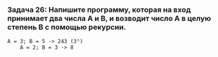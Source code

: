 ### **Задача 26:  Напишите программу, которая на вход принимает два числа A и B, и возводит число А в целую степень B с помощью рекурсии.**
```
A = 3; B = 5 -> 243 (3⁵)
    A = 2; B = 3 -> 8 
```
